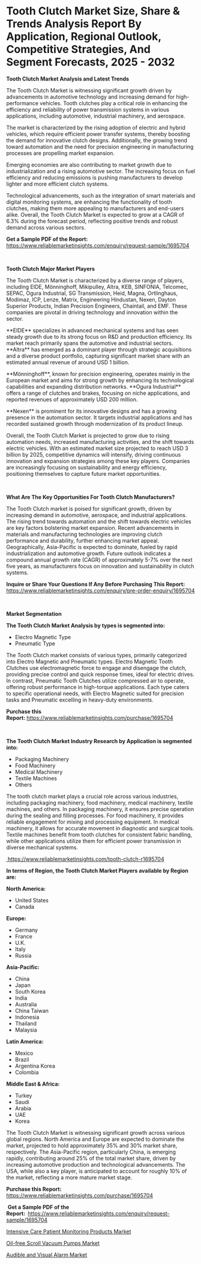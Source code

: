 <p><h1>Tooth Clutch Market Size, Share & Trends Analysis Report By Application, Regional Outlook, Competitive Strategies, And Segment Forecasts, 2025 - 2032</h1></p><p><strong>Tooth Clutch Market Analysis and Latest Trends</strong></p>
<p><p>The Tooth Clutch Market is witnessing significant growth driven by advancements in automotive technology and increasing demand for high-performance vehicles. Tooth clutches play a critical role in enhancing the efficiency and reliability of power transmission systems in various applications, including automotive, industrial machinery, and aerospace.</p><p>The market is characterized by the rising adoption of electric and hybrid vehicles, which require efficient power transfer systems, thereby boosting the demand for innovative clutch designs. Additionally, the growing trend toward automation and the need for precision engineering in manufacturing processes are propelling market expansion. </p><p>Emerging economies are also contributing to market growth due to industrialization and a rising automotive sector. The increasing focus on fuel efficiency and reducing emissions is pushing manufacturers to develop lighter and more efficient clutch systems.</p><p>Technological advancements, such as the integration of smart materials and digital monitoring systems, are enhancing the functionality of tooth clutches, making them more appealing to manufacturers and end-users alike. Overall, the Tooth Clutch Market is expected to grow at a CAGR of 6.3% during the forecast period, reflecting positive trends and robust demand across various sectors.</p></p>
<p><strong>Get a Sample PDF of the Report:&nbsp;</strong> <a href="https://www.reliablemarketinsights.com/enquiry/request-sample/1695704?utm_campaign=2232&utm_medium=2&utm_source=Github&utm_content=ia&utm_term=27032025&utm_id=tooth-clutch">https://www.reliablemarketinsights.com/enquiry/request-sample/1695704</a></p>
<p>&nbsp;</p>
<p><strong>Tooth Clutch Major Market Players</strong></p>
<p><p>The Tooth Clutch Market is characterized by a diverse range of players, including EIDE, Mönninghoff, Mikipulley, Altra, KEB, SINFONIA, Telcomec, SEPAC, Ogura Industrial, SG Transmission, Heid, Magna, Ortlinghaus, Modimaz, ICP, Lenze, Matrix, Engineering Hindustan, Nexen, Dayton Superior Products, Indian Precision Engineers, Chaintail, and EMF. These companies are pivotal in driving technology and innovation within the sector.</p><p>**EIDE** specializes in advanced mechanical systems and has seen steady growth due to its strong focus on R&D and production efficiency. Its market reach primarily spans the automotive and industrial sectors. **Altra** has emerged as a dominant player through strategic acquisitions and a diverse product portfolio, capturing significant market share with an estimated annual revenue of around USD 1 billion.</p><p>**Mönninghoff**, known for precision engineering, operates mainly in the European market and aims for strong growth by enhancing its technological capabilities and expanding distribution networks. **Ogura Industrial** offers a range of clutches and brakes, focusing on niche applications, and reported revenues of approximately USD 200 million.</p><p>**Nexen** is prominent for its innovative designs and has a growing presence in the automation sector. It targets industrial applications and has recorded sustained growth through modernization of its product lineup. </p><p>Overall, the Tooth Clutch Market is projected to grow due to rising automation needs, increased manufacturing activities, and the shift towards electric vehicles. With an estimated market size projected to reach USD 3 billion by 2025, competitive dynamics will intensify, driving continuous innovation and expansion strategies among these key players. Companies are increasingly focusing on sustainability and energy efficiency, positioning themselves to capture future market opportunities.</p></p>
<p>&nbsp;</p>
<p><strong>What Are The Key Opportunities For Tooth Clutch Manufacturers?</strong></p>
<p><p>The Tooth Clutch market is poised for significant growth, driven by increasing demand in automotive, aerospace, and industrial applications. The rising trend towards automation and the shift towards electric vehicles are key factors bolstering market expansion. Recent advancements in materials and manufacturing technologies are improving clutch performance and durability, further enhancing market appeal. Geographically, Asia-Pacific is expected to dominate, fueled by rapid industrialization and automotive growth. Future outlook indicates a compound annual growth rate (CAGR) of approximately 5-7% over the next five years, as manufacturers focus on innovation and sustainability in clutch systems.</p></p>
<p><strong>Inquire or Share Your Questions If Any Before Purchasing This Report:</strong> <a href="https://www.reliablemarketinsights.com/enquiry/pre-order-enquiry/1695704?utm_campaign=2232&utm_medium=2&utm_source=Github&utm_content=ia&utm_term=27032025&utm_id=tooth-clutch">https://www.reliablemarketinsights.com/enquiry/pre-order-enquiry/1695704</a></p>
<p>&nbsp;</p>
<p><strong>Market Segmentation</strong></p>
<p><strong>The Tooth Clutch Market Analysis by types is segmented into:</strong></p>
<p><ul><li>Electro Magnetic Type</li><li>Pneumatic Type</li></ul></p>
<p><p>The Tooth Clutch market consists of various types, primarily categorized into Electro Magnetic and Pneumatic types. Electro Magnetic Tooth Clutches use electromagnetic force to engage and disengage the clutch, providing precise control and quick response times, ideal for electric drives. In contrast, Pneumatic Tooth Clutches utilize compressed air to operate, offering robust performance in high-torque applications. Each type caters to specific operational needs, with Electro Magnetic suited for precision tasks and Pneumatic excelling in heavy-duty environments.</p></p>
<p><strong>Purchase this Report:&nbsp;</strong><a href="https://www.reliablemarketinsights.com/purchase/1695704?utm_campaign=2232&utm_medium=2&utm_source=Github&utm_content=ia&utm_term=27032025&utm_id=tooth-clutch">https://www.reliablemarketinsights.com/purchase/1695704</a></p>
<p>&nbsp;</p>
<p><strong>The Tooth Clutch Market Industry Research by Application is segmented into:</strong></p>
<p><ul><li>Packaging Machinery</li><li>Food Machinery</li><li>Medical Machinery</li><li>Textile Machines</li><li>Others</li></ul></p>
<p><p>The tooth clutch market plays a crucial role across various industries, including packaging machinery, food machinery, medical machinery, textile machines, and others. In packaging machinery, it ensures precise operation during the sealing and filling processes. For food machinery, it provides reliable engagement for mixing and processing equipment. In medical machinery, it allows for accurate movement in diagnostic and surgical tools. Textile machines benefit from tooth clutches for consistent fabric handling, while other applications utilize them for efficient power transmission in diverse mechanical systems.</p></p>
<p><a href="https://www.reliablemarketinsights.com/tooth-clutch-r1695704?utm_campaign=2232&utm_medium=2&utm_source=Github&utm_content=ia&utm_term=27032025&utm_id=tooth-clutch">&nbsp;https://www.reliablemarketinsights.com/tooth-clutch-r1695704</a></p>
<p><strong>In terms of Region, the Tooth Clutch Market Players available by Region are:</strong></p>
<p>
    <p> <strong> North America: </strong>
        <ul>
            <li>United States</li>
            <li>Canada</li>
        </ul>
        </p> 
    <p> <strong> Europe: </strong>
        <ul>
            <li>Germany</li>
            <li>France</li>
            <li>U.K.</li>
            <li>Italy</li>
            <li>Russia</li>
        </ul>
        </p> 
    <p> <strong> Asia-Pacific: </strong>
        <ul>
            <li>China</li>
            <li>Japan</li>
            <li>South Korea</li>
            <li>India</li>
            <li>Australia</li>
            <li>China Taiwan</li>
            <li>Indonesia</li>
            <li>Thailand</li>
            <li>Malaysia</li>
        </ul>
        </p> 
    <p> <strong> Latin America: </strong>
        <ul>
            <li>Mexico</li>
            <li>Brazil</li>
            <li>Argentina Korea</li>
            <li>Colombia</li>
        </ul>
        </p> 
    <p> <strong> Middle East & Africa: </strong>
        <ul>
            <li>Turkey</li>
            <li>Saudi</li>
            <li>Arabia</li>
            <li>UAE</li>
            <li>Korea</li>
        </ul>
    </p>
    </p>
<p><p>The Tooth Clutch Market is witnessing significant growth across various global regions. North America and Europe are expected to dominate the market, projected to hold approximately 35% and 30% market share, respectively. The Asia-Pacific region, particularly China, is emerging rapidly, contributing around 25% of the total market share, driven by increasing automotive production and technological advancements. The USA, while also a key player, is anticipated to account for roughly 10% of the market, reflecting a more mature market stage.</p></p>
<p><strong>Purchase this Report: </strong><a href="https://www.reliablemarketinsights.com/purchase/1695704?utm_campaign=2232&utm_medium=2&utm_source=Github&utm_content=ia&utm_term=27032025&utm_id=tooth-clutch">https://www.reliablemarketinsights.com/purchase/1695704</a></p>
<p>&nbsp;<strong>Get a Sample PDF of the Report:&nbsp;&nbsp;</strong><a href="https://www.reliablemarketinsights.com/enquiry/request-sample/1695704?utm_campaign=2232&utm_medium=2&utm_source=Github&utm_content=ia&utm_term=27032025&utm_id=tooth-clutch">https://www.reliablemarketinsights.com/enquiry/request-sample/1695704</a></p>
<p><strong></strong></p>
<p><p><a href="https://github.com/baatetoshda/Market-Research-Report-List-1/blob/main/intensive-care-patient-monitoring-products-market.md?utm_campaign=2232&utm_medium=2&utm_source=Github&utm_content=ia&utm_term=27032025&utm_id=tooth-clutch">Intensive Care Patient Monitoring Products Market</a></p><p><a href="https://github.com/naingbiner7i/Market-Research-Report-List-1/blob/main/oil-free-scroll-vacuum-pumps-market.md?utm_campaign=2232&utm_medium=2&utm_source=Github&utm_content=ia&utm_term=27032025&utm_id=tooth-clutch">Oil-free Scroll Vacuum Pumps Market</a></p><p><a href="https://github.com/siwerhommer97/Market-Research-Report-List-1/blob/main/audible-and-visual-alarm-market.md?utm_campaign=2232&utm_medium=2&utm_source=Github&utm_content=ia&utm_term=27032025&utm_id=tooth-clutch">Audible and Visual Alarm Market</a></p></p>